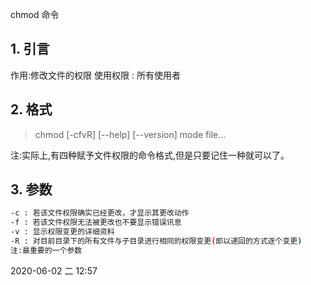 chmod  命令



## 1. 引言



作用:修改文件的权限 使用权限 : 所有使用者

## 2. 格式

> chmod \[-cfvR\] \[--help\] \[--version\] mode file...

注:实际上,有四种赋予文件权限的命令格式,但是只要记住一种就可以了。

## 3. 参数

```bash
-c : 若该文件权限确实已经更改，才显示其更改动作 
-f : 若该文件权限无法被更改也不要显示错误讯息
-v : 显示权限变更的详细资料 
-R : 对目前目录下的所有文件与子目录进行相同的权限变更(即以递回的方式逐个变更)
注:最重要的一个参数
```



2020-06-02 二 12:57